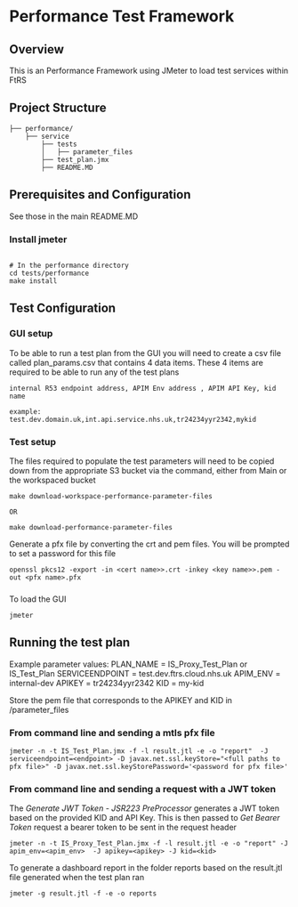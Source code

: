# Performance Test Framework

## Overview

This is an Performance Framework using JMeter to load test services within FtRS

## Project Structure

```
├── performance/
    ├── service
        ├── tests
        │   ├── parameter_files
        ├── test_plan.jmx
        ├── README.MD
```

## Prerequisites and Configuration

See those in the main README.MD


### Install jmeter

```shell

# In the performance directory
cd tests/performance
make install
```

## Test Configuration

### GUI setup
To be able to run a test plan from the GUI you will need to create a csv file called plan_params.csv that contains 4 data items. These 4 items are required to be able to run any of the test plans
```
internal R53 endpoint address, APIM Env address , APIM API Key, kid name

example:
test.dev.domain.uk,int.api.service.nhs.uk,tr24234yyr2342,mykid
```

### Test setup

The files required to populate the test parameters will need to be copied down from the appropriate S3 bucket via the command, either from Main or the workspaced bucket
```
make download-workspace-performance-parameter-files

OR

make download-performance-parameter-files
```
Generate a pfx file by converting the crt and pem files.
You will be prompted to set a password for this file

```
openssl pkcs12 -export -in <cert name>>.crt -inkey <key name>>.pem -out <pfx name>.pfx

```

###
To load the GUI
```
jmeter
```

## Running the test plan
Example parameter values:
PLAN_NAME = IS_Proxy_Test_Plan or IS_Test_Plan
SERVICEENDPOINT = test.dev.ftrs.cloud.nhs.uk
APIM_ENV = internal-dev
APIKEY = tr24234yyr2342
KID = my-kid

Store the pem file that corresponds to the APIKEY and KID in /parameter_files

### From command line and sending a mtls pfx file

```
jmeter -n -t IS_Test_Plan.jmx -f -l result.jtl -e -o "report"  -J serviceendpoint=<endpoint> -D javax.net.ssl.keyStore="<full paths to pfx file>" -D javax.net.ssl.keyStorePassword='<password for pfx file>'
```

### From command line and sending a request with a JWT token

The *Generate JWT Token - JSR223 PreProcessor* generates a JWT token based on the provided KID and API Key.
This is then passed to *Get Bearer Token* request a bearer token to be sent in the request header


```
jmeter -n -t IS_Proxy_Test_Plan.jmx -f -l result.jtl -e -o "report" -J apim_env=<apim_env>  -J apikey=<apikey> -J kid=<kid>
```

To generate a dashboard report in the folder reports based on the result.jtl file generated when the test plan ran
```
jmeter -g result.jtl -f -e -o reports
```
